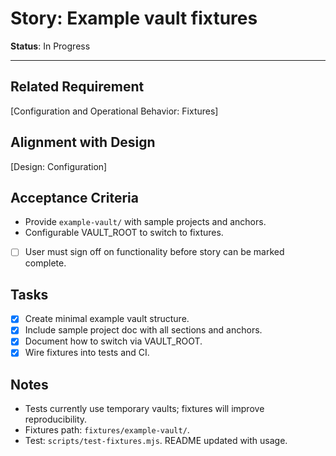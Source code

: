 # Story: Example vault fixtures

**Status**: In Progress

---

## Related Requirement

[Configuration and Operational Behavior: Fixtures]

## Alignment with Design

[Design: Configuration]

## Acceptance Criteria

- Provide `example-vault/` with sample projects and anchors.
- Configurable VAULT_ROOT to switch to fixtures.
- [ ] User must sign off on functionality before story can be marked complete.

## Tasks

- [x] Create minimal example vault structure.
- [x] Include sample project doc with all sections and anchors.
- [x] Document how to switch via VAULT_ROOT.
- [x] Wire fixtures into tests and CI.

## Notes

- Tests currently use temporary vaults; fixtures will improve reproducibility.
- Fixtures path: `fixtures/example-vault/`.
- Test: `scripts/test-fixtures.mjs`. README updated with usage.
